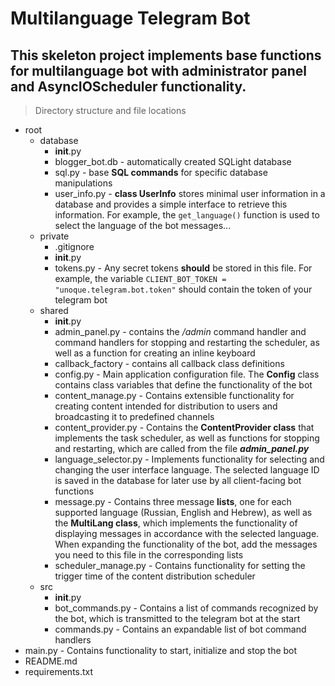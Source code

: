 # Multilanguage Telegram Bot

This skeleton project implements base functions for multilanguage bot 
with administrator panel and AsyncIOScheduler functionality.
---
> Directory structure and file locations


- root
  - database
    - __init__.py
    - blogger_bot.db         - automatically created SQLight database
    - sql.py                 - base **SQL commands** for specific database manipulations
    - user_info.py           - **class UserInfo**  stores minimal user information in a database and provides a simple interface to retrieve this information. For example, the `get_language()` function is used to select the language of the bot messages...
  - private
    - .gitignore
    - __init__.py
    - tokens.py              - Any secret tokens **should** be stored in this file. For example, the variable 
                               `CLIENT_BOT_TOKEN = "unoque.telegram.bot.token"` should contain the token of your telegram bot
  - shared
    - __init__.py
    - admin_panel.py         - contains the _/admin_ command handler and command handlers for stopping and restarting the scheduler, as well as a function for creating an inline keyboard
    - callback_factory       - contains all callback class definitions
    - config.py              - Main application configuration file. The **Config** class contains class variables that define the functionality of the bot
    - content_manage.py      - Contains extensible functionality for creating content intended for distribution to users and broadcasting it to predefined channels
    - content_provider.py    - Contains the **ContentProvider class** that implements the task scheduler, as well as functions for stopping and restarting, which are called from the file _**admin_panel.py**_
    - language_selector.py   - Implements functionality for selecting and changing the user interface language. The selected language ID is saved in the database for later use by all client-facing bot functions
    - message.py             - Contains three message **lists**, one for each supported language (Russian, English and Hebrew), as well as the **MultiLang class**, which implements the functionality of displaying messages in accordance with the selected language. When expanding the functionality of the bot, add the messages you need to this file in the corresponding lists
    - scheduler_manage.py    - Contains functionality for setting the trigger time of the content distribution scheduler
  - src
    - __init__.py
    - bot_commands.py        - Contains a list of commands recognized by the bot, which is transmitted to the telegram bot at the start
    - commands.py            - Contains an expandable list of bot command handlers
- main.py                    - Contains functionality to start, initialize and stop the bot
- README.md
- requirements.txt

    